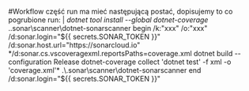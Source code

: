 #Workflow
część run ma mieć następującą postać, dopisujemy to co pogrubione
run: |
          *dotnet tool install --global dotnet-coverage*
          .\.sonar\scanner\dotnet-sonarscanner begin /k:"xxx" /o:"xxx" /d:sonar.login="${{ secrets.SONAR_TOKEN }}" /d:sonar.host.url="https://sonarcloud.io" */d:sonar.cs.vscoveragexml.reportsPaths=coverage.xml
          dotnet build --configuration Release
          dotnet-coverage collect 'dotnet test' -f xml -o 'coverage.xml'*
          .\.sonar\scanner\dotnet-sonarscanner end /d:sonar.login="${{ secrets.SONAR_TOKEN }}"
